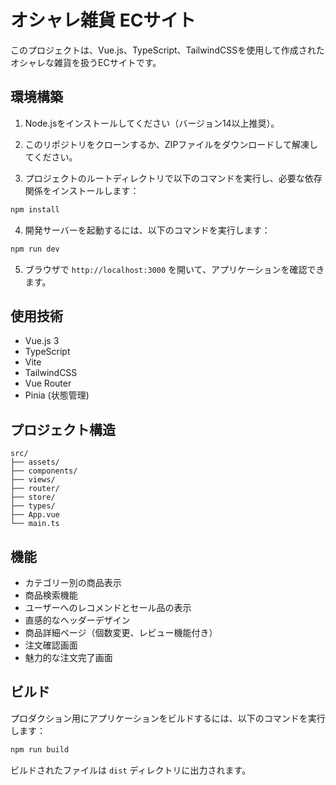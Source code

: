 # オシャレ雑貨 ECサイト

このプロジェクトは、Vue.js、TypeScript、TailwindCSSを使用して作成されたオシャレな雑貨を扱うECサイトです。

## 環境構築

1. Node.jsをインストールしてください（バージョン14以上推奨）。

2. このリポジトリをクローンするか、ZIPファイルをダウンロードして解凍してください。

3. プロジェクトのルートディレクトリで以下のコマンドを実行し、必要な依存関係をインストールします：

```bash
npm install
```

4. 開発サーバーを起動するには、以下のコマンドを実行します：

```bash
npm run dev
```

5. ブラウザで `http://localhost:3000` を開いて、アプリケーションを確認できます。

## 使用技術

- Vue.js 3
- TypeScript
- Vite
- TailwindCSS
- Vue Router
- Pinia (状態管理)

## プロジェクト構造

```
src/
├── assets/
├── components/
├── views/
├── router/
├── store/
├── types/
├── App.vue
└── main.ts
```

## 機能

- カテゴリー別の商品表示
- 商品検索機能
- ユーザーへのレコメンドとセール品の表示
- 直感的なヘッダーデザイン
- 商品詳細ページ（個数変更、レビュー機能付き）
- 注文確認画面
- 魅力的な注文完了画面

## ビルド

プロダクション用にアプリケーションをビルドするには、以下のコマンドを実行します：

```bash
npm run build
```

ビルドされたファイルは `dist` ディレクトリに出力されます。

